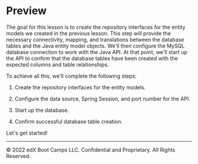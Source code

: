 # Preview

The goal for this lesson is to create the repository interfaces for the entity models we created in the previous lesson. This step will provide the necessary connectivity, mapping, and translations between the database tables and the Java entity model objects. We'll then configure the MySQL database connection to work with the Java API. At that point, we'll start up the API to confirm that the database tables have been created with the expected columns and table relationships.

To achieve all this, we'll complete the following steps:

1. Create the repository interfaces for the entity models.

2. Configure the data source, Spring Session, and port number for the API.

3. Start up the database.

4. Confirm successful database table creation.

Let's get started!

---
© 2022 edX Boot Camps LLC. Confidential and Proprietary. All Rights Reserved.